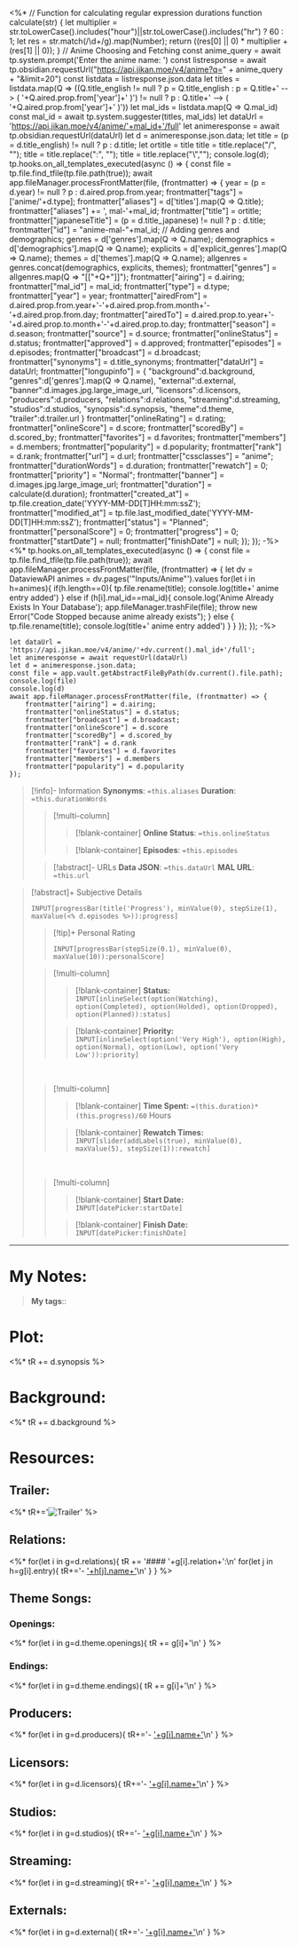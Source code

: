 <%*
// Function for calculating regular expression durations
function calculate(str) {
  let multiplier = str.toLowerCase().includes("hour")||str.toLowerCase().includes("hr") ? 60 : 1;
  let res = str.match(/\d+/g).map(Number);
  return ((res[0] || 0) * multiplier + (res[1] || 0));
}
// Anime Choosing and Fetching
const anime_query = await tp.system.prompt('Enter the anime name: ')
const listresponse = await tp.obsidian.requestUrl("https://api.jikan.moe/v4/anime?q=" + anime_query + "&limit=20")
const listdata = listresponse.json.data
let titles = listdata.map(Q => ((Q.title_english != null ? p = Q.title_english : p = Q.title+' --> ( '+Q.aired.prop.from['year']+' )') != null ? p : Q.title+' --> ( '+Q.aired.prop.from['year']+' )'))
let mal_ids = listdata.map(Q => Q.mal_id)
const mal_id = await tp.system.suggester(titles, mal_ids)
let dataUrl = 'https://api.jikan.moe/v4/anime/'+mal_id+'/full'
let animeresponse = await tp.obsidian.requestUrl(dataUrl)
let d = animeresponse.json.data;
let title = (p = d.title_english) != null ? p : d.title;
let ortitle = title
title = title.replace("/", "");
title = title.replace(":", "");
title = title.replace("\\","");
console.log(d);
tp.hooks.on_all_templates_executed(async () => {
  const file = tp.file.find_tfile(tp.file.path(true));
  await app.fileManager.processFrontMatter(file, (frontmatter) => {
	year = (p = d.year) != null ? p : d.aired.prop.from.year;
    frontmatter["tags"] = ['anime/'+d.type];
    frontmatter["aliases"] = d['titles'].map(Q => Q.title);
    frontmatter["aliases"] += ', mal-'+mal_id;
    frontmatter["title"] = ortitle;
    frontmatter["japaneseTitle"] = (p = d.title_japanese) != null ? p : d.title;
    frontmatter["id"] = "anime-mal-"+mal_id;
    // Adding genres and demographics;
    genres = d['genres'].map(Q => Q.name);
    demographics = d['demographics'].map(Q => Q.name);
    explicits = d['explicit_genres'].map(Q => Q.name);
    themes = d['themes'].map(Q => Q.name);
    allgenres = genres.concat(demographics, explicits, themes);
    frontmatter["genres"] = allgenres.map(Q => "[["+Q+"]]");
    frontmatter["airing"] = d.airing;
	frontmatter["mal_id"] = mal_id;
	frontmatter["type"] = d.type;
	frontmatter["year"] = year;
	frontmatter["airedFrom"] = d.aired.prop.from.year+'-'+d.aired.prop.from.month+'-'+d.aired.prop.from.day;
	frontmatter["airedTo"] = d.aired.prop.to.year+'-'+d.aired.prop.to.month+'-'+d.aired.prop.to.day;
	frontmatter["season"] = d.season;
	frontmatter["source"] = d.source;
	frontmatter["onlineStatus"] = d.status;
	frontmatter["approved"] = d.approved;
	frontmatter["episodes"] = d.episodes;
	frontmatter["broadcast"] = d.broadcast;
	frontmatter["synonyms"] = d.title_synonyms;
	frontmatter["dataUrl"] = dataUrl;
	frontmatter["longupinfo"] = {
		"background":d.background,
		"genres":d['genres'].map(Q => Q.name),
		"external":d.external,
		"banner":d.images.jpg.large_image_url,
		"licensors":d.licensors,
		"producers":d.producers,
		"relations":d.relations,
		"streaming":d.streaming,
		"studios":d.studios,
		"synopsis":d.synopsis,
		"theme":d.theme,
		"trailer":d.trailer.url
	}
	frontmatter["onlineRating"] = d.rating;
	frontmatter["onlineScore"] = d.score;
	frontmatter["scoredBy"] = d.scored_by;
	frontmatter["favorites"] = d.favorites;
	frontmatter["members"] = d.members;
	frontmatter["popularity"] = d.popularity;
	frontmatter["rank"] = d.rank;
	frontmatter["url"] = d.url;
    frontmatter["cssclasses"] = "anime";
	frontmatter["durationWords"] = d.duration;
    frontmatter["rewatch"] = 0;
    frontmatter["priority"] = "Normal";
    frontmatter["banner"] = d.images.jpg.large_image_url;
    frontmatter["duration"] = calculate(d.duration);
    frontmatter["created_at"] = tp.file.creation_date('YYYY-MM-DD[T]HH:mm:ssZ');
    frontmatter["modified_at"] = tp.file.last_modified_date('YYYY-MM-DD[T]HH:mm:ssZ');
    frontmatter["status"] = "Planned";
    frontmatter["personalScore"] = 0;
    frontmatter["progress"] = 0;
    frontmatter["startDate"] = null;
    frontmatter["finishDate"] = null;
  });
});
-%> 
<%*
tp.hooks.on_all_templates_executed(async () => {
  const file = tp.file.find_tfile(tp.file.path(true));
  await app.fileManager.processFrontMatter(file, (frontmatter) => {
  let dv = DataviewAPI
  animes = dv.pages('"Inputs/Anime"').values
  for(let i in h=animes){
	if(h.length==0){
		tp.file.rename(title);
		console.log(title+' anime entry added')
	}
	else if (h[i].mal_id==mal_id){
		console.log('Anime Already Exists In Your Database');
		app.fileManager.trashFile(file);
		throw new Error("Code Stopped because anime already exists");
	}
	else {
		tp.file.rename(title);
		console.log(title+' anime entry added')
	}
}
  });
});
-%>
```dataviewjs
let dataUrl = 'https://api.jikan.moe/v4/anime/'+dv.current().mal_id+'/full';
let animeresponse = await requestUrl(dataUrl)
let d = animeresponse.json.data;
const file = app.vault.getAbstractFileByPath(dv.current().file.path);
console.log(file)
console.log(d)
await app.fileManager.processFrontMatter(file, (frontmatter) => {
	frontmatter["airing"] = d.airing;
	frontmatter["onlineStatus"] = d.status;
	frontmatter["broadcast"] = d.broadcast;
	frontmatter["onlineScore"] = d.score
	frontmatter["scoredBy"] = d.scored_by
	frontmatter["rank"] = d.rank
	frontmatter["favorites"] = d.favorites
	frontmatter["members"] = d.members
	frontmatter["popularity"] = d.popularity
});
```


>[!info]- Information
> **Synonyms**:  `=this.aliases`
> **Duration**:  `=this.durationWords`
>
>>[!multi-column]
>>
>>>[!blank-container]
>>>**Online Status**:  `=this.onlineStatus`
>>
>>>[!blank-container]
>>>**Episodes**:  `=this.episodes`
>
>
>>[!abstract]- URLs
>> **Data JSON**:  `=this.dataUrl`
>> **MAL URL**:  `=this.url`

>[!abstract]+ Subjective Details
>```meta-bind
>INPUT[progressBar(title('Progress'), minValue(0), stepSize(1), maxValue(<% d.episodes %>)):progress]
>```
>
>>[!tip]+ Personal Rating
>>```meta-bind
>>INPUT[progressBar(stepSize(0.1), minValue(0), maxValue(10)):personalScore]
>>```
>
>>[!multi-column]
>>
>>>[!blank-container]
>>>**Status:** `INPUT[inlineSelect(option(Watching), option(Completed), option(Holded), option(Dropped), option(Planned)):status]`
>>
>>>[!blank-container]
>>>**Priority:** `INPUT[inlineSelect(option('Very High'), option(High), option(Normal), option(Low), option('Very Low')):priority]`
>
><br>
>
>>[!multi-column]
>>
>>>[!blank-container]
>>>**Time Spent:**  `=(this.duration)*(this.progress)/60` Hours
>>
>>>[!blank-container]
>>>**Rewatch Times:** `INPUT[slider(addLabels(true), minValue(0), maxValue(5), stepSize(1)):rewatch]` 
>>
>
><br>
>
>>[!multi-column]
>>
>>>[!blank-container]
>>>**Start Date:** `INPUT[datePicker:startDate]`
>>
>>>[!blank-container]
>>>**Finish Date:** `INPUT[datePicker:finishDate]`
>>
>

---
# My Notes:

> **My tags**:: 


# Plot:
<%* tR += d.synopsis %>

# Background:
<%* tR += d.background %>

# Resources:

## Trailer:

<%* tR+='![Trailer]('+d.trailer.url+')' %>

## Relations:
<%* for(let i in g=d.relations){
	tR += '#### '+g[i].relation+':\n'
	for(let j in h=g[i].entry){
		tR+='- ['+h[j].name+']('+h[j].url+')\n'
	}
} %>
## Theme Songs:
### Openings:
<%* for(let i in g=d.theme.openings){
	tR += g[i]+'\n'
} %>
### Endings:
<%* for(let i in g=d.theme.endings){
	tR += g[i]+'\n'
} %>
## Producers:
<%* for(let i in g=d.producers){
	tR+='- ['+g[i].name+']('+g[i].url+')\n'
} %>
## Licensors:
<%* for(let i in g=d.licensors){
	tR+='- ['+g[i].name+']('+g[i].url+')\n'
} %>
## Studios:
<%* for(let i in g=d.studios){
	tR+='- ['+g[i].name+']('+g[i].url+')\n'
} %>
## Streaming:
<%* for(let i in g=d.streaming){
	tR+='- ['+g[i].name+']('+g[i].url+')\n'
} %>
## Externals:
<%* for(let i in g=d.external){
	tR+='- ['+g[i].name+']('+g[i].url+')\n'
} %>
